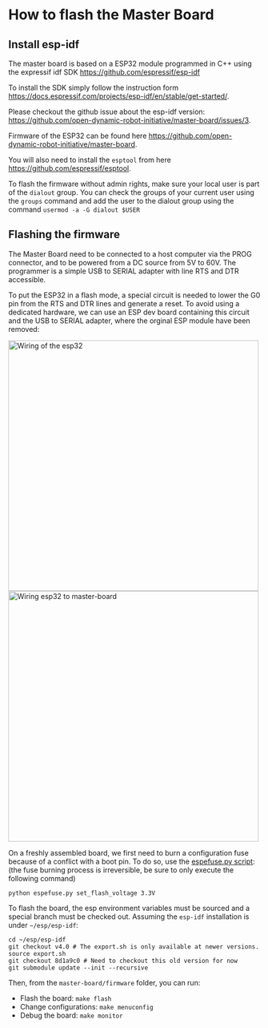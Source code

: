 # How to flash the Master Board

Install esp-idf
--------
The master board is based on a ESP32 module programmed in C++ using the expressif idf SDK https://github.com/espressif/esp-idf

To install the SDK simply follow the instruction form https://docs.espressif.com/projects/esp-idf/en/stable/get-started/.

Please checkout the github issue about the esp-idf version: https://github.com/open-dynamic-robot-initiative/master-board/issues/3.

Firmware of the ESP32 can be found here https://github.com/open-dynamic-robot-initiative/master-board.

You will also need to install the `esptool` from here https://github.com/espressif/esptool.

To flash the firmware without admin rights, make sure your local user is part of the `dialout` group. You can check the groups of your current user using the `groups` command and add the user to the dialout group using the command `usermod -a -G dialout $USER`

Flashing the firmware
--------

The Master Board need to be connected to a host computer via the PROG connector, and to be powered from a DC source from 5V to 60V. The programmer is a simple USB to SERIAL adapter with line RTS and DTR accessible.

To put the ESP32 in a flash mode, a special circuit is needed to lower the G0 pin from the RTS and DTR lines and generate a reset. To avoid using a dedicated hardware, we can use an ESP dev board containing this circuit and the USB to SERIAL adapter, where the orginal ESP module have been removed:

<img alt="Wiring of the esp32" src="../images/master_board_esp32_prog_wire.jpg" width="500px">

<img alt="Wiring esp32 to master-board" src="../images/master_board_esp32_prog_2.jpg" width="500px">


On a freshly assembled board, we first need to burn a configuration fuse  because of a conflict with a boot pin. To do so, use the [espefuse.py script](https://github.com/espressif/esptool): (the fuse burning process is irreversible, be sure to only execute the following command)

`python espefuse.py set_flash_voltage 3.3V`

To flash the board, the esp environment variables must be sourced and a special branch must be checked out. Assuming the `esp-idf` installation is under `~/esp/esp-idf`:

```
cd ~/esp/esp-idf
git checkout v4.0 # The export.sh is only available at newer versions.
source export.sh
git checkout 8d1a9c0 # Need to checkout this old version for now
git submodule update --init --recursive
```

Then, from the `master-board/firmware` folder, you can run:

* Flash the board: `make flash`
* Change configurations: `make menuconfig`
* Debug the board: `make monitor`
